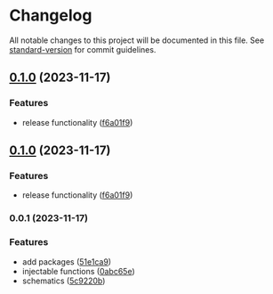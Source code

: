 # Changelog

All notable changes to this project will be documented in this file. See
[standard-version](https://github.com/conventional-changelog/standard-version) for commit guidelines.

## [0.1.0](https://github.com/nikitaKovalev/toh-pt6/compare/v0.0.1...v0.1.0) (2023-11-17)

### Features

- release functionality
  ([f6a01f9](https://github.com/nikitaKovalev/toh-pt6/commit/f6a01f990623d5993f13e65390a6ffceea124771))

## [0.1.0](https://github.com/nikitaKovalev/toh-pt6/compare/v0.0.1...v0.1.0) (2023-11-17)

### Features

- release functionality
  ([f6a01f9](https://github.com/nikitaKovalev/toh-pt6/commit/f6a01f990623d5993f13e65390a6ffceea124771))

### 0.0.1 (2023-11-17)

### Features

- add packages ([51e1ca9](https://github.com/nikitaKovalev/toh-pt6/commit/51e1ca984bc0f179895279dd2fa1cbe2d035fa30))
- injectable functions
  ([0abc65e](https://github.com/nikitaKovalev/toh-pt6/commit/0abc65e24858d844e1bcab9a0f1a0a7dffa6c99d))
- schematics ([5c9220b](https://github.com/nikitaKovalev/toh-pt6/commit/5c9220b98ad1928c7012efff9c9613aefa048ee9))
